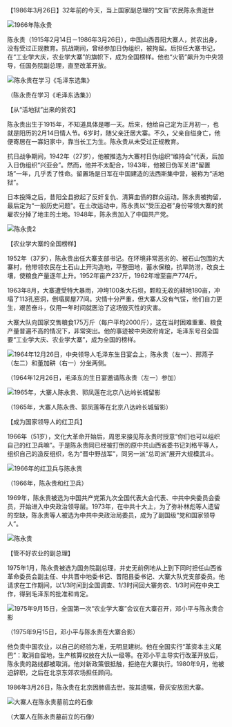 【1986年3月26日】32年前的今天，当上国家副总理的“文盲”农民陈永贵逝世

![1966年陈永贵](1966年陈永贵.jpg)

陈永贵（1915年2月14日－1986年3月26日），中国山西昔阳大寨人，贫农出身，没有受过正规教育。抗战期间，曾经参加日伪组织，被拘留。后担任大寨书记，在“工业学大庆，农业学大寨”的旗帜下，成为全国榜样。他也“火箭”飙升为中央领导，任国务院副总理，直至改革开放。

![陈永贵在学习《毛泽东选集》](陈永贵在学习《毛泽东选集》.jpeg)

（陈永贵在学习《毛泽东选集》）

【从“活地狱”出来的贫农】

陈永贵出生于1915年，不知道具体是哪一天。后来，他给自己定为正月初一，也就是阳历的2月14日情人节。6岁时，随父亲迁居大寨。不久，父亲自缢身亡，他便寄居在一寡妇家中，靠当长工为生。陈永贵从未受过正规教育。

抗日战争期间，1942年（27岁），他被推选为大寨村日伪组织“维持会”代表，后加入日伪组织“兴亚会”。然而，他并不太配合，1943年，他被日伪军关进“留置场”一年，几乎丢了性命。留置场是日军在中国建造的法西斯集中营，被称为“活地狱”。

日本投降之后，昔阳全县掀起了反奸复仇、清算血债的群众运动。陈永贵被拘留，最后定为“一般历史问题”。在土改运动中，陈永贵以“受压迫者”身份带领大寨的贫雇农分掉了地主的土地。1948年，陈永贵加入了中国共产党。

![陈永贵2](陈永贵2.jpeg)

【农业学大寨的全国榜样】

1952年（37岁），陈永贵出任大寨支部书记。在环境非常恶劣的、被石山包围的大寨村，他带领农民在土石山上开沟造地，平整田地，蓄水保粮，抗旱防涝，改良土壤，使粮食产量逐年上升。1952年亩产237斤，1962年增至亩产774斤。

1963年8月，大寨遭受特大暴雨，冲垮100条大石坝，颗粒无收的耕地180亩，冲塌了113孔窑洞，倒塌房屋77间。灾情十分严重，但大寨人没有气馁，他们自力更生，艰苦奋斗，仅用一年时间就医治了这场毁灭性的灾害。

大寨大队向国家交售粮食175万斤（每户平均2000斤），这在当时困难重重、粮食产量普遍不高的情况下，非常突出。他的事迹被中央政府肯定，毛泽东号召全国要“工业学大庆、农业学大寨”，成为全国的榜样。

![1964年12月26日，中央领导人毛泽东生日宴会上，陈永贵（左一）、邢燕子（左二）和董加耕（右一）分坐两侧。](1964年12月26日，中央领导人毛泽东生日宴会上，陈永贵（左一）、邢燕子（左二）和董加耕（右一）分坐两侧。.jpg)

（1964年12月26日，毛泽东的生日宴邀请陈永贵（左一）参加）

![1965年，大寨人陈永贵、郭凤莲在北京八达岭长城留影](1965年，大寨人陈永贵、郭凤莲在北京八达岭长城留影.jpg)

（1965年，大寨人陈永贵、郭凤莲等在北京八达岭长城留影）

【成为国家领导人的红卫兵】

1966年（51岁），文化大革命开始后，周恩来接见陈永贵时授意“你们也可以组织自己的红卫兵嘛”。于是陈永贵同已经被打倒的原中共山西省委书记刘格平等人，组织自己的造反组织，名为“晋中野战军”，同另一派“总司派”展开大规模武斗。

![1966年的红卫兵与陈永贵](1966年的红卫兵与陈永贵.jpg)

（1966年，陈永贵和红卫兵）

1969年，陈永贵被选为中国共产党第九次全国代表大会代表、中共中央委员会委员，开始进入中央政治领导层。1973年，在中共十大上，为了弥补林彪等人遗留的空缺，陈永贵等人被选为中共中央政治局委员，成为了副国级“党和国家领导人”。

![陈永贵](陈永贵.jpg)

【管不好农业的副总理】

1975年1月，陈永贵被选为国务院副总理，并史无前例地从上到下同时担任山西省革命委员会副主任、中共晋中地委书记、昔阳县委书记、大寨大队党支部委员。他请求在工作期间，以1/3时间到全国调查、1/3时间回大寨务农、1/3时间在中央工作，得到毛泽东的批准和肯定。

![1975年9月15日，全国第一次“农业学大寨”会议在大寨召开，邓小平与陈永贵合影](1975年9月15日，全国第一次“农业学大寨”会议在大寨召开，邓小平与陈永贵合影.jpeg)

（1975年9月15日，邓小平与陈永贵在大寨合影）

他负责中国农业，以自己的经验为准，无明显建树。他在全国实行“革资本主义尾巴”：取消自留地，生产核算权放在大队一级等。在邓小平主导实行改革开放后，陈永贵的路线都被取消。他对新政策很抵触，拒绝在大寨执行。1980年9月，他被迫辞职，之后在北京东郊农场担任顾问。

1986年3月26日，陈永贵在北京因肺癌去世。按其遗嘱，骨灰安放回大寨。

![大寨人在陈永贵墓前立的石像](大寨人在陈永贵墓前立的石像.jpg)

（大寨人在陈永贵墓前立的石像）





